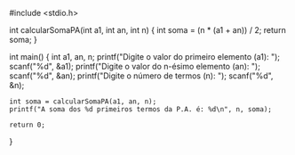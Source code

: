#include <stdio.h>

int calcularSomaPA(int a1, int an, int n) {
    int soma = (n * (a1 + an)) / 2;
    return soma;
}

int main() {
    int a1, an, n;
    printf("Digite o valor do primeiro elemento (a1): ");
    scanf("%d", &a1);
    printf("Digite o valor do n-ésimo elemento (an): ");
    scanf("%d", &an);
    printf("Digite o número de termos (n): ");
    scanf("%d", &n);
    
    int soma = calcularSomaPA(a1, an, n);
    printf("A soma dos %d primeiros termos da P.A. é: %d\n", n, soma);
    
    return 0;
}
